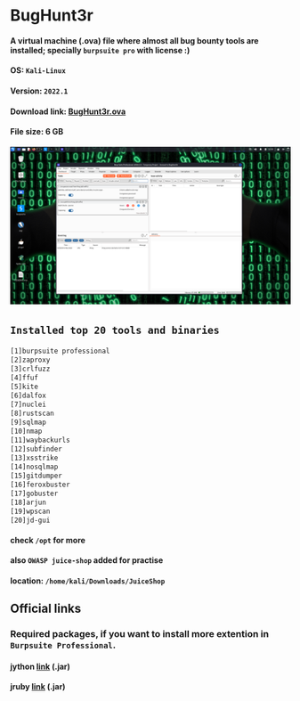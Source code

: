# BugHunt3r
#### A virtual machine (.ova) file where almost all bug bounty tools are installed; specially `burpsuite pro` with license :)
#### OS: `Kali-Linux`
#### Version: `2022.1`
#### Download link: [BugHunt3r.ova](https://drive.google.com/file/d/1Tkj3jKOvL7M08zG5JGVoqhZh50VMyM3X/view?usp=sharing)
#### File size: 6 GB
<img src=BugHunt3r.png>

## `Installed top 20 tools and binaries`

```http
[1]burpsuite professional
[2]zaproxy
[3]crlfuzz
[4]ffuf
[5]kite
[6]dalfox
[7]nuclei
[8]rustscan
[9]sqlmap
[10]nmap
[11]waybackurls
[12]subfinder
[13]xsstrike
[14]nosqlmap
[15]gitdumper
[16]feroxbuster
[17]gobuster
[18]arjun
[19]wpscan
[20]jd-gui
```
#### check `/opt` for more

#### also `OWASP juice-shop` added for practise

#### location: `/home/kali/Downloads/JuiceShop`

## Official links
### Required packages, if you want to install more extention in `Burpsuite Professional`.
#### jython [link](https://search.maven.org/remotecontent?filepath=org/python/jython-standalone/2.7.2/jython-standalone-2.7.2.jar) (.jar)
#### jruby [link](https://repo1.maven.org/maven2/org/jruby/jruby-complete/9.3.3.0/jruby-complete-9.3.3.0.jar) (.jar)


